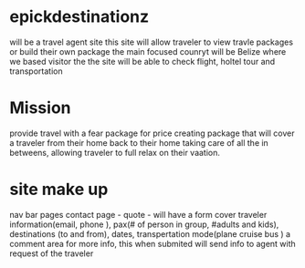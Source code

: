# epickdestinationz
will be a travel agent site
this site will allow traveler to view travle packages or build their own package
the main focused counryt will be Belize where we based
visitor the the site will be able to check flight, holtel tour and transportation 

# Mission 
provide travel with a fear package for price 
creating package that will cover a traveler from their home back to their home taking care of all the in betweens, allowing traveler to full relax on their vaation.

# site make up
nav bar 
pages
  contact page - 
  quote - will have a form cover traveler information(email, phone ), pax(# of person in group, #adults and kids), destinations (to and from), dates, transpertation mode(plane cruise bus ) a comment area for more info, this when submited will send info to agent with request of the traveler
  
#

